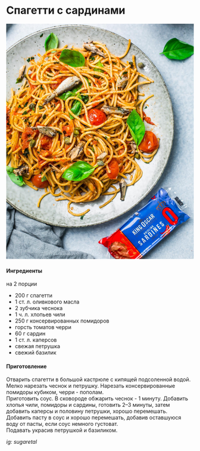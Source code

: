 ﻿---
image: ../../pics/spagetti-sardines.jpg
---
# Спагетти с сардинами

![Спагетти с сардинами](../../pics/spagetti-sardines.jpg)

#### Ингредиенты
на 2 порции

* 200 г спагетти
* 1 ст. л. оливкового масла
* 2 зубчика чеснока
* 1 ч. л. хлопьев чили
* 250 г консервированных помидоров
* горсть томатов черри
* 60 г сардин
* 1 ст. л. каперсов
* свежая петрушка
* свежий базилик

#### Приготовление

Отварить спагетти в большой кастрюле с кипящей подсоленной водой.  
Мелко нарезать чеснок и петрушку. Нарезать консервированные помидоры кубиком, черри - пополам.  
Приготовить соус. В сковороде обжарить чеснок - 1 минуту. Добавить хлопья чили, помидоры и сардины, готовить 2–3 минуты, затем добавить каперсы и половину петрушки, хорошо перемешать.  
Добавить пасту в соус и хорошо перемешать, добавив оставшуюся воду от пасты, если соус немного густоват.  
Подавать украсив петрушкой и базиликом.

*ig: sugaretal*
